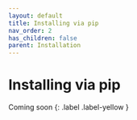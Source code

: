 ```yaml
---
layout: default
title: Installing via pip
nav_order: 2
has_children: false
parent: Installation
---
```


# Installing via pip

Coming soon
{: .label .label-yellow }
